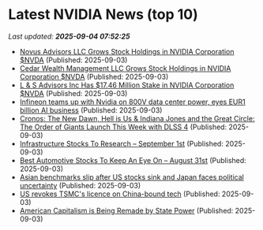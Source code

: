 # Latest NVIDIA News (top 10)
_Last updated: **2025-09-04 07:52:25**_

- [Novus Advisors LLC Grows Stock Holdings in NVIDIA Corporation $NVDA](https://www.etfdailynews.com/2025/09/03/novus-advisors-llc-grows-stock-holdings-in-nvidia-corporation-nvda/) (Published: 2025-09-03)
- [Cedar Wealth Management LLC Grows Stock Holdings in NVIDIA Corporation $NVDA](https://www.etfdailynews.com/2025/09/03/cedar-wealth-management-llc-grows-stock-holdings-in-nvidia-corporation-nvda/) (Published: 2025-09-03)
- [L & S Advisors Inc Has $17.46 Million Stake in NVIDIA Corporation $NVDA](https://www.etfdailynews.com/2025/09/03/l-s-advisors-inc-has-17-46-million-stake-in-nvidia-corporation-nvda/) (Published: 2025-09-03)
- [Infineon teams up with Nvidia on 800V data center power, eyes EUR1 billion AI business](https://www.digitimes.com/news/a20250901PD216/infineon-data-nvidia-data-center-business.html) (Published: 2025-09-03)
- [Cronos: The New Dawn, Hell is Us & Indiana Jones and the Great Circle: The Order of Giants Launch This Week with DLSS 4](https://www.madshrimps.be/news/cronos-the-new-dawn-hell-is-us-indiana-jones-and-the-great-circle-the-order-of-giants-launch-this-week-with-dlss-4/) (Published: 2025-09-03)
- [Infrastructure Stocks To Research – September 1st](https://www.etfdailynews.com/2025/09/03/infrastructure-stocks-to-research-september-1st/) (Published: 2025-09-03)
- [Best Automotive Stocks To Keep An Eye On – August 31st](https://www.etfdailynews.com/2025/09/03/best-automotive-stocks-to-keep-an-eye-on-august-31st/) (Published: 2025-09-03)
- [Asian benchmarks slip after US stocks sink and Japan faces political uncertainty](https://abcnews.go.com/Business/wireStory/asian-benchmarks-slip-after-us-stocks-sink-japan-125203857) (Published: 2025-09-03)
- [US revokes TSMC's licence on China-bound tech](https://www.bbc.com/news/articles/creve4x8drgo) (Published: 2025-09-03)
- [American Capitalism is Being Remade by State Power](https://www.counterpunch.org/2025/09/03/american-capitalism-is-being-remade-by-state-power/) (Published: 2025-09-03)
